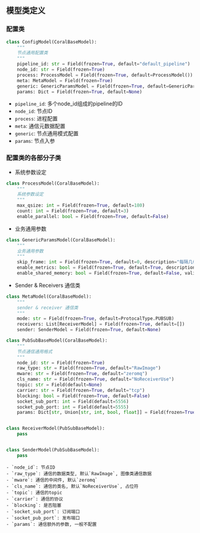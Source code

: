 


## 模型类定义

### 配置类

```python
class ConfigModel(CoralBaseModel):
    """
    节点通用配置类
    """
    pipeline_id: str = Field(frozen=True, default="default_pipeline")
    node_id: str = Field(frozen=True)
    process: ProcessModel = Field(frozen=True, default=ProcessModel())
    meta: MetaModel = Field(frozen=True)
    generic: GenericParamsModel = Field(frozen=True, default=GenericParamsModel())
    params: Dict = Field(frozen=True, default=None)
```

- `pipeline_id`: 多个node_id组成的pipeline的ID
- `node_id`: 节点ID
- `process`: 进程配置
- `meta`: 通信元数据配置
- `generic`: 节点通用模式配置
- `params`: 节点入参


### 配置类的各部分子类

- 系统参数设定
```python
class ProcessModel(CoralBaseModel):
    """
    系统参数设定
    """
    max_qsize: int = Field(frozen=True, default=180)
    count: int = Field(frozen=True, default=3)
    enable_parallel: bool = Field(frozen=True, default=False)
```

- 业务通用参数
```python
class GenericParamsModel(CoralBaseModel):
    """
    业务通用参数
    """
    skip_frame: int = Field(frozen=True, default=0, description="每隔几帧处理一次")
    enable_metrics: bool = Field(frozen=True, default=True, description="是否开启服务监控")
    enable_shared_memory: bool = Field(frozen=True, default=False, validate_default=True, description="是否开启共享内存")

```

- Sender & Receivers 通信类 
```python
class MetaModel(CoralBaseModel):
    """
    sender & receiver 通信类
    """
    mode: str = Field(frozen=True, default=ProtocalType.PUBSUB)
    receivers: List[ReceiverModel] = Field(frozen=True, default=[])
    sender: SenderModel = Field(frozen=True, default=None)
```
```python
class PubSubBaseModel(CoralBaseModel):
    """
    节点通信通用格式
    """
    node_id: str = Field(frozen=True)
    raw_type: str = Field(frozen=True, default="RawImage")
    mware: str = Field(frozen=True, default="zeromq")
    cls_name: str = Field(frozen=True, default="NoReceiverUse")
    topic: str = Field(default=None)
    carrier: str = Field(frozen=True, default="tcp")
    blocking: bool = Field(frozen=True, default=False)
    socket_sub_port: int = Field(default=5556)
    socket_pub_port: int = Field(default=5555)
    params: Dict[str, Union[str, int, bool, float]] = Field(frozen=True, default={})


class ReceiverModel(PubSubBaseModel):
    pass


class SenderModel(PubSubBaseModel):
    pass

```

    - `node_id`: 节点ID
    - `raw_type`: 通信的数据类型, 默认`RawImage`, 图像类通信数据
    - `mware`: 通信的中间件, 默认`zeromq`
    - `cls_name`: 通信的类名, 默认`NoReceiverUse`, 占位符
    - `topic`: 通信的topic
    - `carrier`: 通信的协议
    - `blocking`: 是否阻塞
    - `socket_sub_port`: 订阅端口
    - `socket_pub_port`: 发布端口
    - `params`: 通信额外的参数, 一般不配置